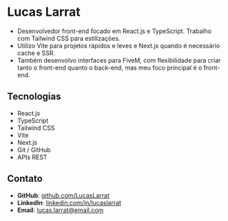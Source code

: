 # Lucas Larrat

* Desenvolvedor front-end focado em React.js e TypeScript. Trabalho com Tailwind CSS para estilizações.
* Utilizo Vite para projetos rápidos e leves e Next.js quando é necessário cache e SSR.
* Também desenvolvo interfaces para FiveM, com flexibilidade para criar tanto o front-end quanto o back-end, mas meu foco principal é o front-end.

## Tecnologias

* React.js
* TypeScript
* Tailwind CSS
* Vite
* Next.js
* Git / GitHub
* APIs REST

## Contato

* **GitHub**: [github.com/LucasLarrat](https://github.com/lucaslarrat)
* **LinkedIn**: [linkedin.com/in/lucaslarrat](https://linkedin.com/in/lucaslarratt)
* **Email**: [lucas.larrat@email.com](mailto:eulucaslarrat@email.com)
